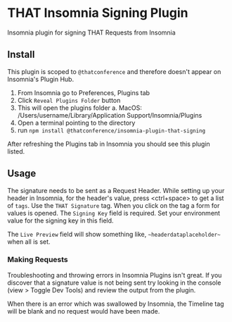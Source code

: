 # THAT Insomnia Signing Plugin

Insomnia plugin for signing THAT Requests from Insomnia

## Install

This plugin is scoped to `@thatconference` and therefore doesn't appear on Insomnia's Plugin Hub.

1. From Insomnia go to Preferences, Plugins tab
1. Click `Reveal Plugins Folder` button
1. This will open the plugins folder
    a. MacOS: /Users/username/Library/Application Support/Insomnia/Plugins
1. Open a terminal pointing to the directory
1. run `npm install @thatconference/insomnia-plugin-that-signing`

After refreshing the Plugins tab in Insomnia you should see this plugin listed.

## Usage

The signature needs to be sent as a Request Header. While setting up your header in Insomnia, for the header's value, press <ctrl+space> to get a list of `tags`. Use the `THAT Signature` tag. When you click on the tag a form for values is opened. The `Signing Key` field is required. Set your environment value for the signing key in this field.

The `Live Preview` field will show something like, `~headerdataplaceholder~` when all is set. 

### Making Requests

Troubleshooting and throwing errors in Insomnia Plugins isn't great. If you discover that a signature value is not being sent try looking in the console (view > Toggle Dev Tools) and review the output from the plugin.

When there is an error which was swallowed by Insomnia, the Timeline tag will be blank and no request would have been made.
